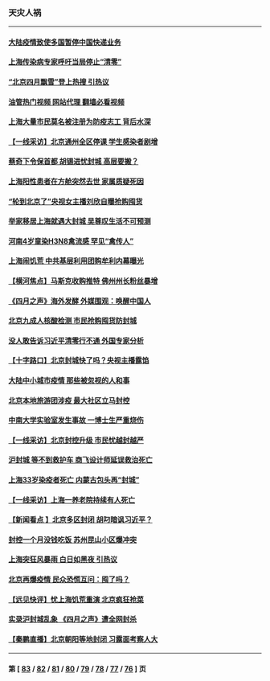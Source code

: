 ### 天灾人祸
---
#### [大陆疫情致使多国暂停中国快递业务](../../pages/ncid280/n13721857.md?04280045) 
#### [上海传染病专家呼吁当局停止“清零”](../../pages/ncid280/n13721825.md?04280045) 
#### [“北京四月飘雪”登上热搜 引热议](../../pages/ncid280/n13721703.md?04280045) 
#### [油管热门视频 网站代理 翻墙必看视频](http://209.222.30.114:81/youtube.html?04280045)
#### [上海大量市民莫名被注册为防疫志工 背后水深](../../pages/ncid280/n13721701.md?04280045) 
#### [【一线采访】北京通州全区停课 学生感染者剧增](../../pages/ncid280/n13721658.md?04280045) 
#### [蔡奇下令保首都 胡锡进忧封城 高层要搬？](../../pages/ncid280/n13721660.md?04280045) 
#### [上海阳性患者在方舱突然去世 家属质疑死因](../../pages/ncid280/n13721615.md?04280045) 
#### [“轮到北京了”央视女主播刘欣自曝抢购囤货](../../pages/ncid280/n13721547.md?04280045) 
#### [举家移居上海就遇大封城 吴尊叹生活不可预测](../../pages/ncid280/n13721353.md?04280045) 
#### [河南4岁童染H3N8禽流感 罕见“禽传人”](../../pages/ncid280/n13721368.md?04280045) 
#### [上海闹饥荒 中共基层利用团购牟利内幕曝光](../../pages/ncid280/n13721214.md?04280045) 
#### [【横河焦点】马斯克收购推特 佛州州长粉丝暴增](../../pages/ncid280/n13721334.md?04280045) 
#### [《四月之声》海外发酵 外媒围观：唤醒中国人](../../pages/ncid280/n13720982.md?04280045) 
#### [北京九成人核酸检测 市民抢购囤货防封城](../../pages/ncid280/n13721135.md?04280045) 
#### [没人敢告诉习近平清零行不通 外国专家分析](../../pages/ncid280/n13720943.md?04280045) 
#### [【十字路口】北京封城快了吗？央视主播露馅](../../pages/ncid280/n13721080.md?04280045) 
#### [大陆中小城市疫情 那些被忽视的人和事](../../pages/ncid280/n13721015.md?04280045) 
#### [北京本地旅游团涉疫 最大社区立马封控](../../pages/ncid280/n13720803.md?04280045) 
#### [中南大学实验室发生事故 一博士生严重烧伤](../../pages/ncid280/n13720927.md?04280045) 
#### [【一线采访】北京封控升级 市民忧越封越严](../../pages/ncid280/n13720886.md?04280045) 
#### [沪封城 等不到救护车 商飞设计师延误救治死亡](../../pages/ncid280/n13720875.md?04280045) 
#### [上海33岁染疫者死亡 内蒙古包头再“封城”](../../pages/ncid280/n13720802.md?04280045) 
#### [【一线采访】上海一养老院持续有人死亡](../../pages/ncid280/n13720350.md?04280045) 
#### [【新闻看点 】北京多区封闭 胡叼暗讽习近平？](../../pages/ncid280/n13720389.md?04280045) 
#### [封控一个月没钱吃饭 苏州昆山小区爆冲突](../../pages/ncid280/n13720716.md?04280045) 
#### [上海突狂风暴雨 白日如黑夜 引热议](../../pages/ncid280/n13720618.md?04280045) 
#### [北京再爆疫情 民众恐慌互问：囤了吗？](../../pages/ncid280/n13720653.md?04280045) 
#### [【远见快评】忧上海饥荒重演 北京疯狂抢菜](../../pages/ncid280/n13720596.md?04280045) 
#### [实录沪封城乱象 《四月之声》遭全网封杀](../../pages/ncid280/n13720629.md?04280045) 
#### [【秦鹏直播】北京朝阳等地封闭 习露面考察人大](../../pages/ncid280/n13720605.md?04280045) 

---
#### 第 [ [83](./83.md?04280045) / [82](./82.md?04280045) / [81](./81.md?04280045) / [80](./80.md?04280045) / [79](./79.md?04280045) / [78](./78.md?04280045) / [77](./77.md?04280045) / [76](./76.md?04280045) ] 页
